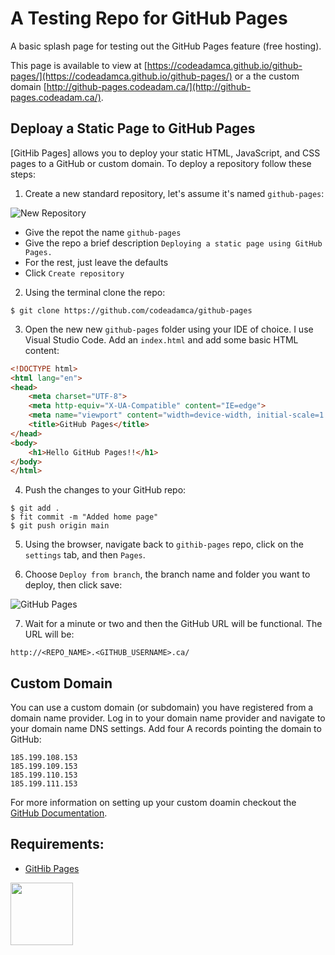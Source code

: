 # A Testing Repo for GitHub Pages

A basic splash page for testing out the GitHub Pages feature (free hosting).

This page is available to view at [https://codeadamca.github.io/github-pages/](https://codeadamca.github.io/github-pages/) or a the custom domain [http://github-pages.codeadam.ca/](http://github-pages.codeadam.ca/).

## Deploay a Static Page to GitHub Pages

[GitHib Pages] allows you to deploy your static HTML, JavaScript, and CSS pages to a GitHub or custom domain. To deploy a repository follow these steps:

1. Create a new standard repository, let's assume it's named ```github-pages```: 

![New Repository](https://raw.githubusercontent.com/codeadamca/github-pages/main/screenshot-new-repo.png)

- Give the repot the name ```github-pages```
- Give the repo a brief description ```Deploying a static page using GitHub Pages.```
- For the rest, just leave the defaults
- Click ```Create repository```

2. Using the terminal clone the repo:

```
$ git clone https://github.com/codeadamca/github-pages
```

3. Open the new new ```github-pages``` folder using your IDE of choice. I use Visual Studio Code. Add an ```index.html``` and add some basic HTML content:

```html
<!DOCTYPE html>
<html lang="en">
<head>
    <meta charset="UTF-8">
    <meta http-equiv="X-UA-Compatible" content="IE=edge">
    <meta name="viewport" content="width=device-width, initial-scale=1.0">
    <title>GitHub Pages</title>
</head>
<body>
    <h1>Hello GitHub Pages!!</h1>
</body>
</html>
```

4. Push the changes to your GitHub repo:

```
$ git add .
$ fit commit -m "Added home page"
$ git push origin main
```

5. Using the browser, navigate back to ```githib-pages``` repo, click on the ```settings``` tab, and then ```Pages```.

6. Choose ```Deploy from branch```, the branch name and folder you want to deploy, then click save:

![GitHub Pages](https://raw.githubusercontent.com/codeadamca/github-pages/main/screenshot-pages.png)

7. Wait for a minute or two and then the GitHub URL will be functional. The URL will be:

```
http://<REPO_NAME>.<GITHUB_USERNAME>.ca/
```

## Custom Domain

You can use a custom domain (or subdomain) you have registered from a domain name provider. Log in to your domain name provider and navigate to your domain name DNS settings. Add four A records pointing the domain to GitHub:

```
185.199.108.153
185.199.109.153
185.199.110.153
185.199.111.153
```

For more information on setting up your custom doamin checkout the [GitHub Documentation](https://docs.github.com/en/pages/configuring-a-custom-domain-for-your-github-pages-site/managing-a-custom-domain-for-your-github-pages-site).

## Requirements:

* [GitHib Pages](https://pages.github.com/)

<a href="https://codeadam.ca">
<img src="https://codeadam.ca/images/code-block.png" width="100">
</a>
